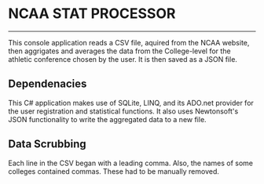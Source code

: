 # NCAA STAT PROCESSOR
----

This console application reads a CSV file, aquired from the NCAA website, then aggrigates and averages the data from the College-level for the athletic conference chosen by the user. It is then saved as a JSON file.

## Dependenacies
This C# application makes use of SQLite, LINQ, and its ADO.net provider for the user registration and statistical functions.
It also uses Newtonsoft's JSON functionality to write the aggregated data to a new file.


## Data Scrubbing
Each line in the CSV began with a leading comma. Also, the names of some colleges contained commas. These had to be manually removed.


